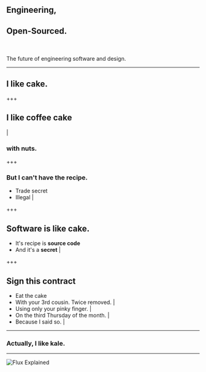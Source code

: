 ## Engineering, 
## Open-Sourced.

<br><br>The future of engineering software and design.

---

## I like **cake.**

+++

## I like coffee cake
|
### with nuts.

+++

### But I can't have the recipe.

 - Trade secret
 - Illegal |

+++

 ## **Software** is like **cake.**

  - It's recipe is **source code**
  - And it's a **secret** |

+++

## Sign this **contract**

 - Eat the cake
 - With your 3rd cousin.  Twice removed. |
 - Using only your pinky finger. |
 - On the third Thursday of the month. |
 - Because I said so. |

---

### Actually, I like **kale.**

---

![Flux Explained](https://facebook.github.io/flux/img/flux-simple-f8-diagram-explained-1300w.png)